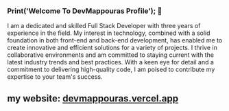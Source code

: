 ### Print('Welcome To DevMappouras Profile'); 👋

I am a dedicated and skilled Full Stack Developer with three years of experience in the field. My interest in technology, combined with a solid foundation in both front-end and back-end development, has enabled me to create innovative and efficient solutions for a variety of projects. I thrive in collaborative environments and am committed to staying current with the latest industry trends and best practices. With a keen eye for detail and a commitment to delivering high-quality code, I am poised to contribute my expertise to your team's success.

## my website: [devmappouras.vercel.app](https://devmappouras.vercel.app/)
